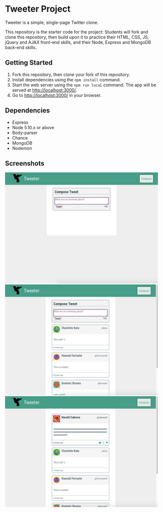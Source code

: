 # Tweeter Project

Tweeter is a simple, single-page Twitter clone.

This repository is the starter code for the project: Students will fork and clone this repository, then build upon it to practice their HTML, CSS, JS, jQuery and AJAX front-end skills, and their Node, Express and MongoDB back-end skills.

## Getting Started

1. Fork this repository, then clone your fork of this repository.
2. Install dependencies using the `npm install` command.
3. Start the web server using the `npm run local` command. The app will be served at <http://localhost:3000/>.
4. Go to <http://localhost:3000/> in your browser.

## Dependencies

- Express
- Node 5.10.x or above
- Body-parser
- Chance
- MongoDB
- Nodemon

## Screenshots

!["Screenshot of main page"](https://github.com/Noonmoon/tweeter/blob/master/docs/Screen%20Shot%202018-11-10%20at%2012.15.34%20AM.png?raw=true)
!["Screenshot of tweets"](https://github.com/Noonmoon/tweeter/blob/master/docs/Screen%20Shot%202018-11-10%20at%2012.16.42%20AM.png?raw=true)
!["Screenshot of tweets with hover"](https://github.com/Noonmoon/tweeter/blob/master/docs/Screen%20Shot%202018-11-10%20at%2012.17.46%20AM.png?raw=true)

